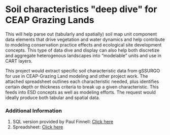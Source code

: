 # Soil characteristics "deep dive" for CEAP Grazing Lands
This will help parse out (tabularly and spatially) soil map unit component data elements that drive vegetation and water dynamics and help contribute to modeling conservation practice effects and ecological site development concepts. This type of data dive and display can also help both discretize and aggregate heterogenous landscapes into “modelable” units and use in CART layers.


This project would extract specific soil characteristic data from gSSURGO for use in CEAP-Grazing Land modeling and other project work. The attached spreadsheet outlines each characteristic needed, plus identifies certain depth or thickness criteria to break up a given characteristic. This feeds into ESD concepts as well as modeling efforts. The request would ideally produce both tabular and spatial data.

### Additional Information
1.  SQL version provided by Paul Finnell: [Click here](https://github.com/jneme910/CEAP-Grazing-Lands/blob/master/SQL-Library/CART_SoilsQuery_kitchensink_20190612.sql)
2.  Spreadsheet: [Click here](https://github.com/jneme910/CEAP-Grazing-Lands/blob/master/documents/Soil%20grouping_gSSURGO_forCEAP-GL_FINAL_11-25-2019.xlsx?raw=true)
